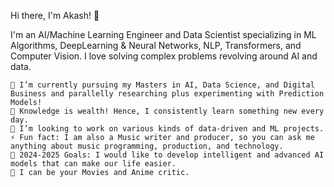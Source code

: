 Hi there, I'm Akash! 👋

I'm an AI/Machine Learning Engineer and Data Scientist specializing in ML Algorithms, DeepLearning & Neural Networks, NLP, Transformers, and Computer Vision. I love solving complex problems revolving around AI and data.

    🔭 I’m currently pursuing my Masters in AI, Data Science, and Digital Business and parallelly researching plus experimenting with Prediction Models!
    🌱 Knowledge is wealth! Hence, I consistently learn something new every day.
    👯 I’m looking to work on various kinds of data-driven and ML projects.
    ⚡ Fun fact: I am also a Music writer and producer, so you can ask me anything about music programming, production, and technology.
    🥅 2024-2025 Goals: I would like to develop intelligent and advanced AI models that can make our life easier.
    💬 I can be your Movies and Anime critic.
